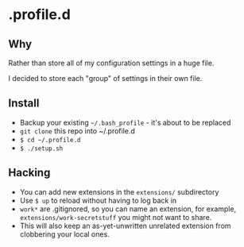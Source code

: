 # .profile.d

## Why

Rather than store all of my configuration settings in a huge file. 

I decided to store each "group" of settings in their own file.

## Install

 * Backup your existing ```~/.bash_profile``` - it's about to be replaced
 * ```git clone``` this repo into ~/.profile.d 
 * ```$ cd ~/.profile.d```
 * ```$ ./setup.sh```

## Hacking

 * You can add new extensions in the ```extensions/``` subdirectory
 * Use ```$ up``` to reload without having to log back in
 * ```work*``` are .gitignored, so you can name an extension, for example, ```extensions/work-secretstuff``` you might not want to share.
  * This will also keep an as-yet-unwritten unrelated extension from clobbering your local ones.